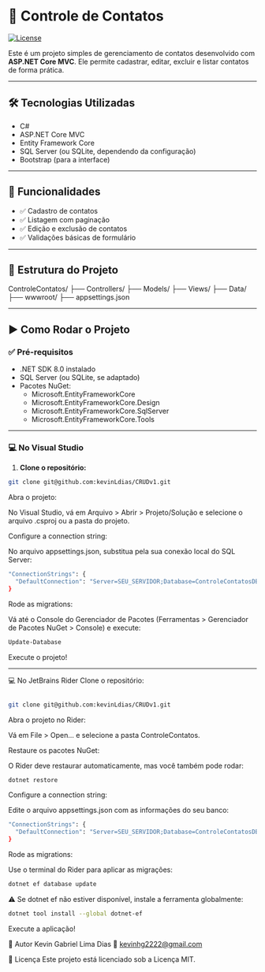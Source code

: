 # 📇 Controle de Contatos  
[![License](https://img.shields.io/badge/license-MIT-green)](https://github.com/kevinLDias/CRUDv1/blob/main/LICENSE)

Este é um projeto simples de gerenciamento de contatos desenvolvido com **ASP.NET Core MVC**. Ele permite cadastrar, editar, excluir e listar contatos de forma prática.

---

## 🛠 Tecnologias Utilizadas

- C#  
- ASP.NET Core MVC  
- Entity Framework Core  
- SQL Server (ou SQLite, dependendo da configuração)  
- Bootstrap (para a interface)

---

## 📸 Funcionalidades

- ✅ Cadastro de contatos  
- ✅ Listagem com paginação  
- ✅ Edição e exclusão de contatos  
- ✅ Validações básicas de formulário  

---

## 📂 Estrutura do Projeto

ControleContatos/
├── Controllers/
├── Models/
├── Views/
├── Data/
├── wwwroot/
├── appsettings.json

---

## ▶️ Como Rodar o Projeto

### ✅ Pré-requisitos

- .NET SDK 8.0 instalado  
- SQL Server (ou SQLite, se adaptado)  
- Pacotes NuGet:
  - Microsoft.EntityFrameworkCore  
  - Microsoft.EntityFrameworkCore.Design  
  - Microsoft.EntityFrameworkCore.SqlServer  
  - Microsoft.EntityFrameworkCore.Tools
---

### 💻 No Visual Studio

1. **Clone o repositório:**

```bash
git clone git@github.com:kevinLdias/CRUDv1.git
```
Abra o projeto:

No Visual Studio, vá em Arquivo > Abrir > Projeto/Solução e selecione o arquivo .csproj ou a pasta do projeto.

Configure a connection string:

No arquivo appsettings.json, substitua pela sua conexão local do SQL Server:

```bash
"ConnectionStrings": {
  "DefaultConnection": "Server=SEU_SERVIDOR;Database=ControleContatosDB;User Id=SEU_USUARIO;Password=SUA_SENHA;"
}
```

Rode as migrations:

Vá até o Console do Gerenciador de Pacotes (Ferramentas > Gerenciador de Pacotes NuGet > Console) e execute:

```bash
Update-Database
```

Execute o projeto!

---

💻 No JetBrains Rider
Clone o repositório:

```bash

git clone git@github.com:kevinLdias/CRUDv1.git
```

Abra o projeto no Rider:

Vá em File > Open... e selecione a pasta ControleContatos.

Restaure os pacotes NuGet:

O Rider deve restaurar automaticamente, mas você também pode rodar:

```bash 
dotnet restore
```

Configure a connection string:

Edite o arquivo appsettings.json com as informações do seu banco:

```bash
"ConnectionStrings": {
  "DefaultConnection": "Server=SEU_SERVIDOR;Database=ControleContatosDB;User Id=SEU_USUARIO;Password=SUA_SENHA;"
}
```

Rode as migrations:

Use o terminal do Rider para aplicar as migrações:

```bash
dotnet ef database update
```

⚠️ Se dotnet ef não estiver disponível, instale a ferramenta globalmente:

```bash
dotnet tool install --global dotnet-ef
```

Execute a aplicação!

👤 Autor
Kevin Gabriel Lima Dias
📧 kevinhg2222@gmail.com

📄 Licença
Este projeto está licenciado sob a Licença MIT.

